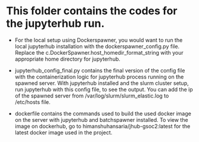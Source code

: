 # This folder contains the codes for the jupyterhub run.

- For the local setup using Dockerspawner, you would want to run the local jupyterhub installation with the dockerspawner_config.py file.
Replace the c.DockerSpawner.host_homedir_format_string with your appropriate home directory for jupyterhub.

- jupyterhub_config_final.py contains the final version of the config file with the containerization logic for jupyterhub process running on the spawned server.
With jupyterhub installed and the slurm cluster setup, run jupyterhub with this config file, to see the output.
You can add the ip of the spawned server from /var/log/slurm/slurm_elastic.log to /etc/hosts file.

- dockerfile contains the commands used to build the used docker image on the server with jupyterhub and batchspawner installed.
To view the image on dockerhub, go to himanshuhansaria/jhub-gsoc2:latest for the latest docker image used in the project.
